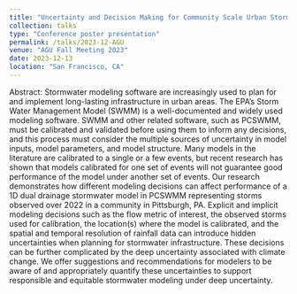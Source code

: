 ```yaml
---
title: "Uncertainty and Decision Making for Community Scale Urban Stormwater Modeling"
collection: talks
type: "Conference poster presentation"
permalink: /talks/2023-12-AGU
venue: "AGU Fall Meeting 2023"
date: 2023-12-13
location: "San Francisco, CA"
---
```


Abstract:
Stormwater modeling software are increasingly used to plan for and implement long-lasting infrastructure in urban areas. The EPA’s Storm Water Management Model (SWMM) is a well-documented and widely used modeling software. SWMM and other related software, such as PCSWMM, must be calibrated and validated before using them to inform any decisions, and this process must consider the multiple sources of uncertainty in model inputs, model parameters, and model structure. Many models in the literature are calibrated to a single or a few events, but recent research has shown that models calibrated for one set of events will not guarantee good performance of the model under another set of events.
Our research demonstrates how different modeling decisions can affect performance of a 1D dual drainage stormwater model in PCSWMM representing storms observed over 2022 in a community in Pittsburgh, PA. Explicit and implicit modeling decisions such as the flow metric of interest, the observed storms used for calibration, the location(s) where the model is calibrated, and the spatial and temporal resolution of rainfall data can introduce hidden uncertainties when planning for stormwater infrastructure. These decisions can be further complicated by the deep uncertainty associated with climate change. We offer suggestions and recommendations for modelers to be aware of and appropriately quantify these uncertainties to support responsible and equitable stormwater modeling under deep uncertainty.
